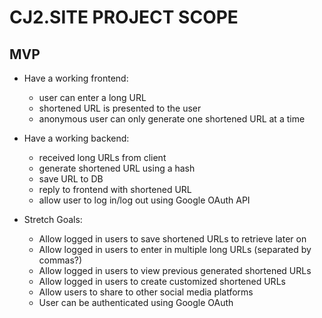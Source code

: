 # CJ2.SITE PROJECT SCOPE

## MVP

* Have a working frontend:

  * user can enter a long URL
  * shortened URL is presented to the user
  * anonymous user can only generate one shortened URL at a time


* Have a working backend:

  * received long URLs from client
  * generate shortened URL using a hash
  * save URL to DB
  * reply to frontend with shortened URL
  * allow user to log in/log out using Google OAuth API

* Stretch Goals:

  * Allow logged in users to save shortened URLs to retrieve later on
  * Allow logged in users to enter in multiple long URLs (separated by commas?)
  * Allow logged in users to view previous generated shortened URLs
  * Allow logged in users to create customized shortened URLs
  * Allow users to share to other social media platforms
  * User can be authenticated using Google OAuth
